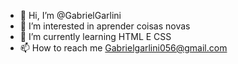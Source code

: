 - 👋 Hi, I’m @GabrielGarlini
- 👀 I’m interested in  aprender coisas novas 
- 🌱 I’m currently learning HTML E CSS 
- 📫 How to reach me Gabrielgarlini056@gmail.com
